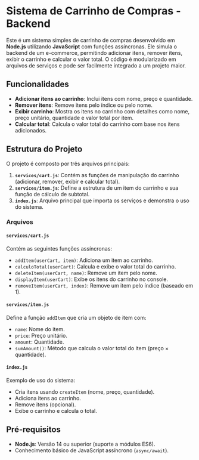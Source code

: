 # Sistema de Carrinho de Compras - Backend

Este é um sistema simples de carrinho de compras desenvolvido em **Node.js** utilizando **JavaScript** com funções assíncronas. Ele simula o backend de um e-commerce, permitindo adicionar itens, remover itens, exibir o carrinho e calcular o valor total. O código é modularizado em arquivos de serviços e pode ser facilmente integrado a um projeto maior.

## Funcionalidades

- **Adicionar itens ao carrinho**: Inclui itens com nome, preço e quantidade.
- **Remover itens**: Remove itens pelo índice ou pelo nome.
- **Exibir carrinho**: Mostra os itens no carrinho com detalhes como nome, preço unitário, quantidade e valor total por item.
- **Calcular total**: Calcula o valor total do carrinho com base nos itens adicionados.

## Estrutura do Projeto

O projeto é composto por três arquivos principais:

1. **`services/cart.js`**: Contém as funções de manipulação do carrinho (adicionar, remover, exibir e calcular total).
2. **`services/item.js`**: Define a estrutura de um item do carrinho e sua função de cálculo de subtotal.
3. **`index.js`**: Arquivo principal que importa os serviços e demonstra o uso do sistema.

### Arquivos

#### `services/cart.js`
Contém as seguintes funções assíncronas:
- `addItem(userCart, item)`: Adiciona um item ao carrinho.
- `calculoTotal(userCart)`: Calcula e exibe o valor total do carrinho.
- `deleteItem(userCart, name)`: Remove um item pelo nome.
- `displayItem(userCart)`: Exibe os itens do carrinho no console.
- `removeItem(userCart, index)`: Remove um item pelo índice (baseado em 1).

#### `services/item.js`
Define a função `addItem` que cria um objeto de item com:
- `name`: Nome do item.
- `price`: Preço unitário.
- `amount`: Quantidade.
- `sumAmount()`: Método que calcula o valor total do item (preço × quantidade).

#### `index.js`
Exemplo de uso do sistema:
- Cria itens usando `createItem` (nome, preço, quantidade).
- Adiciona itens ao carrinho.
- Remove itens (opcional).
- Exibe o carrinho e calcula o total.

## Pré-requisitos

- **Node.js**: Versão 14 ou superior (suporte a módulos ES6).
- Conhecimento básico de JavaScript assíncrono (`async/await`).
